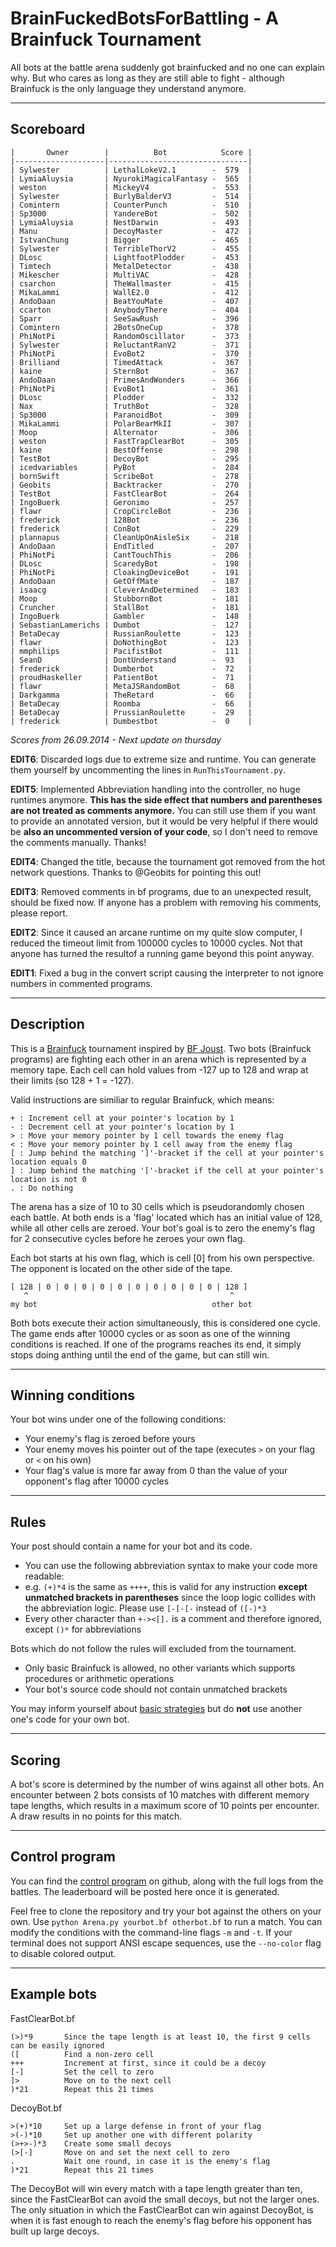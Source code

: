 BrainFuckedBotsForBattling - A Brainfuck Tournament
===================================================

All bots at the battle arena suddenly got brainfucked and no one can explain why. But who cares as long as they are still able to fight - although Brainfuck is the only language they understand anymore.

---

Scoreboard
----------

    |       Owner        |          Bot            Score |
    |--------------------|-------------------------------|
    | Sylwester          | LethalLokeV2.1        -  579  |
    | LymiaAluysia       | NyurokiMagicalFantasy -  565  |
    | weston             | MickeyV4              -  553  |
    | Sylwester          | BurlyBalderV3         -  514  |
    | Comintern          | CounterPunch          -  510  |
    | Sp3000             | YandereBot            -  502  |
    | LymiaAluysia       | NestDarwin            -  493  |
    | Manu               | DecoyMaster           -  472  |
    | IstvanChung        | Bigger                -  465  |
    | Sylwester          | TerribleThorV2        -  455  |
    | DLosc              | LightfootPlodder      -  453  |
    | Timtech            | MetalDetector         -  438  |
    | Mikescher          | MultiVAC              -  428  |
    | csarchon           | TheWallmaster         -  415  |
    | MikaLammi          | WallE2.0              -  412  |
    | AndoDaan           | BeatYouMate           -  407  |
    | ccarton            | AnybodyThere          -  404  |
    | Sparr              | SeeSawRush            -  396  |
    | Comintern          | 2BotsOneCup           -  378  |
    | PhiNotPi           | RandomOscillator      -  373  |
    | Sylwester          | ReluctantRanV2        -  371  |
    | PhiNotPi           | EvoBot2               -  370  |
    | Brilliand          | TimedAttack           -  367  |
    | kaine              | SternBot              -  367  |
    | AndoDaan           | PrimesAndWonders      -  366  |
    | PhiNotPi           | EvoBot1               -  361  |
    | DLosc              | Plodder               -  332  |
    | Nax                | TruthBot              -  328  |
    | Sp3000             | ParanoidBot           -  309  |
    | MikaLammi          | PolarBearMkII         -  307  |
    | Moop               | Alternator            -  306  |
    | weston             | FastTrapClearBot      -  305  |
    | kaine              | BestOffense           -  298  |
    | TestBot            | DecoyBot              -  295  |
    | icedvariables      | PyBot                 -  284  |
    | bornSwift          | ScribeBot             -  278  |
    | Geobits            | Backtracker           -  270  |
    | TestBot            | FastClearBot          -  264  |
    | IngoBuerk          | Geronimo              -  257  |
    | flawr              | CropCircleBot         -  236  |
    | frederick          | 128Bot                -  236  |
    | frederick          | ConBot                -  229  |
    | plannapus          | CleanUpOnAisleSix     -  218  |
    | AndoDaan           | EndTitled             -  207  |
    | PhiNotPi           | CantTouchThis         -  206  |
    | DLosc              | ScaredyBot            -  198  |
    | PhiNotPi           | CloakingDeviceBot     -  191  |
    | AndoDaan           | GetOffMate            -  187  |
    | isaacg             | CleverAndDetermined   -  183  |
    | Moop               | StubbornBot           -  181  |
    | Cruncher           | StallBot              -  181  |
    | IngoBuerk          | Gambler               -  148  |
    | SebastianLamerichs | Dumbot                -  127  |
    | BetaDecay          | RussianRoulette       -  123  |
    | flawr              | DoNothingBot          -  123  |
    | mmphilips          | PacifistBot           -  111  |
    | SeanD              | DontUnderstand        -  93   |
    | frederick          | Dumberbot             -  72   |
    | proudHaskeller     | PatientBot            -  71   |
    | flawr              | MetaJSRandomBot       -  68   |
    | Darkgamma          | TheRetard             -  66   |
    | BetaDecay          | Roomba                -  66   |
    | BetaDecay          | PrussianRoulette      -  29   |
    | frederick          | Dumbestbot            -  0    |


_Scores from 26.09.2014 - Next update on thursday_

__EDIT6__: Discarded logs due to extreme size and runtime. You can generate them yourself by uncommenting the lines in `RunThisTournament.py`.

__EDIT5__: Implemented Abbreviation handling into the controller, no huge runtimes anymore. __This has the side effect that numbers and parentheses are not treated as comments anymore.__ You can still use them if you want to provide an annotated version, but it would be very helpful if there would be __also an uncommented version of your code__, so I don't need to remove the comments manually. Thanks!

__EDIT4__: Changed the title, because the tournament got removed from the hot network questions. Thanks to @Geobits for pointing this out!

__EDIT3__: Removed comments in bf programs, due to an unexpected result, should be fixed now. If anyone has a problem with removing his comments, please report.

__EDIT2__: Since it caused an arcane runtime on my quite slow computer, I reduced the timeout limit from 100000 cycles to 10000 cycles. Not that anyone has turned the resultof a running game beyond this point anyway.

__EDIT1__: Fixed a bug in the convert script causing the interpreter to not ignore numbers in commented programs.

---

Description
-----------

This is a [Brainfuck](http://esolangs.org/wiki/Brainfuck) tournament inspired by [BF Joust](http://esolangs.org/wiki/BF_Joust). Two bots (Brainfuck programs) are fighting each other in an arena which is represented by a memory tape. Each cell can hold values from -127 up to 128 and wrap at their limits (so 128 + 1 = -127).

Valid instructions are similiar to regular Brainfuck, which means:

    + : Increment cell at your pointer's location by 1
    - : Decrement cell at your pointer's location by 1
    > : Move your memory pointer by 1 cell towards the enemy flag
    < : Move your memory pointer by 1 cell away from the enemy flag
    [ : Jump behind the matching ']'-bracket if the cell at your pointer's location equals 0
    ] : Jump behind the matching '['-bracket if the cell at your pointer's location is not 0
    . : Do nothing

The arena has a size of 10 to 30 cells which is pseudorandomly chosen each battle. At both ends is a 'flag' located which has an initial value of 128, while all other cells are zeroed. Your bot's goal is to zero the enemy's flag for 2 consecutive cycles before he zeroes your own flag.

Each bot starts at his own flag, which is cell [0] from his own perspective. The opponent is located on the other side of the tape.

	[ 128 | 0 | 0 | 0 | 0 | 0 | 0 | 0 | 0 | 0 | 0 | 128 ]
	   ^											 ^
	my bot										 other bot

Both bots execute their action simultaneously, this is considered one cycle. The game ends after 10000 cycles or as soon as one of the winning conditions is reached. If one of the programs reaches its end, it simply stops doing anthing until the end of the game, but can still win.

---

Winning conditions
------------------

Your bot wins under one of the following conditions:

* Your enemy's flag is zeroed before yours
* Your enemy moves his pointer out of the tape (executes `>` on your flag or `<` on his own)
* Your flag's value is more far away from 0 than the value of your opponent's flag after 10000 cycles

---

Rules
-----

Your post should contain a name for your bot and its code.

* You can use the following abbreviation syntax to make your code more readable:
 * e.g. `(+)*4` is the same as `++++`, this is valid for any instruction __except unmatched brackets in parentheses__ since the loop logic collides with the abbreviation logic. Please use `[-[-[-` instead of `([-)*3`
* Every other character than `+-><[].` is a comment and therefore ignored, except `()*` for abbreviations

Bots which do not follow the rules will excluded from the tournament.

* Only basic Brainfuck is allowed, no other variants which supports procedures or arithmetic operations
* Your bot's source code should not contain unmatched brackets

You may inform yourself about [basic strategies](http://esolangs.org/wiki/BF_Joust_strategies) but do __not__ use another one's code for your own bot.

---

Scoring
-------

A bot's score is determined by the number of wins against all other bots.
An encounter between 2 bots consists of 10 matches with different memory tape lengths, which results in a maximum score of 10 points per encounter.
A draw results in no points for this match.

---

Control program
---------------

You can find the [control program](https://github.com/redevined/brainfuck/tree/master/BrainFuckedBotsForBattling) on github, along with the full logs from the battles.
The leaderboard will be posted here once it is generated.

Feel free to clone the repository and try your bot against the others on your own. Use `python Arena.py yourbot.bf otherbot.bf` to run a match. You can modify the conditions with the command-line flags `-m` and `-t`. If your terminal does not support ANSI escape sequences, use the `--no-color` flag to disable colored output.

---

Example bots
------------

FastClearBot.bf

	(>)*9		Since the tape length is at least 10, the first 9 cells can be easily ignored
	([			Find a non-zero cell
	+++			Increment at first, since it could be a decoy
	[-]			Set the cell to zero
	]>			Move on to the next cell
	)*21		Repeat this 21 times

DecoyBot.bf

	>(+)*10		Set up a large defense in front of your flag
	>(-)*10		Set up another one with different polarity
	(>+>-)*3	Create some small decoys
	(>[-]		Move on and set the next cell to zero
	.			Wait one round, in case it is the enemy's flag
	)*21		Repeat this 21 times

The DecoyBot will win every match with a tape length greater than ten, since the FastClearBot can avoid the small decoys, but not the larger ones. The only situation in which the FastClearBot can win against DecoyBot, is when it is fast enough to reach the enemy's flag before his opponent has built up large decoys.

